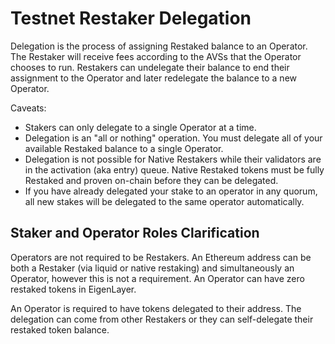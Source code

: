 # Testnet Restaker Delegation

Delegation is the process of assigning Restaked balance to an Operator. The Restaker will receive fees according to the AVSs that the Operator chooses to run. Restakers can undelegate their balance to end their assignment to the Operator and later redelegate the balance to a new Operator.

Caveats:

- Stakers can only delegate to a single Operator at a time.
- Delegation is an "all or nothing" operation. You must delegate all of your available Restaked balance to a single Operator.
- Delegation is not possible for Native Restakers while their validators are in the activation (aka entry) queue. Native Restaked tokens must be fully Restaked and proven on-chain before they can be delegated.
- If you have already delegated your stake to an operator in any quorum, all new stakes will be delegated to the same operator automatically.

## **Staker and Operator Roles Clarification**

Operators are not required to be Restakers. An Ethereum address can be both a Restaker (via liquid or native restaking) and simultaneously an Operator, however this is not a requirement. An Operator can have zero restaked tokens in EigenLayer.

An Operator is required to have tokens delegated to their address. The delegation can come from other Restakers or they can self-delegate their restaked token balance.
